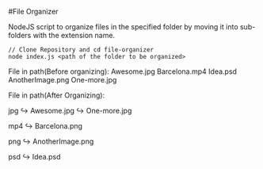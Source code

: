 #File Organizer

NodeJS script to organize files in the specified folder by moving it into sub-folders with the extension name.

```
// Clone Repository and cd file-organizer
node index.js <path of the folder to be organized>
```

File in path(Before organizing):
Awesome.jpg
Barcelona.mp4
Idea.psd
AnotherImage.png
One-more.jpg

File in path(After Organizing):

jpg
  ↪ Awesome.jpg
  ↪ One-more.jpg

mp4
  ↪ Barcelona.png

png
  ↪ AnotherImage.png

psd
  ↪ Idea.psd
